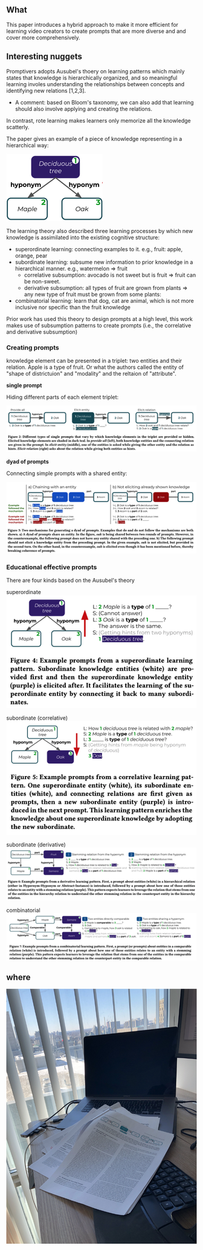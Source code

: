 ## What

This paper introduces a hybrid approach to make it more efficient for learning video creators to create prompts that are more diverse and and cover more comprehensively.

## Interesting nuggets

Promptivers adopts Ausubel's thoery on learning patterns which mainly states that knowledge is hierarchically organized, and so meaningful learning involes understanding the relationships between concepts and identifying new relations [1,2,3].

- A comment: based on Bloom's taxonomy, we can also add that learning should also involve applying and creating the relations.

In contrast, rote learning makes learners only memorize all the knowledge scatterly.

The paper gives an example of a piece of knowledge representing in a hierarchical way:

![knowledge graph example](eg.png)

The learning theory also described three learning processes by which new knowledge is assimilated into the existing cognitive structure:

- superordinate learning: connecting examples to it. e.g., fruit: apple, orange, pear
- subordinate learning: subsume new information to prior knowledge in a hierarchical manner. e.g., watermelon => fruit
  - correlative subsumption: avocado is not sweet but is fruit => fruit can be non-sweet.
  - derivative subsumption: all types of fruit are grown from plants => any new type of fruit must be grown from some plants:
- combinatorial learning: learn that dog, cat are animal, which is not more inclusive nor specific than the fruit knowledge

Prior work has used this theory to design prompts at a high level, this work makes use of subsumption patterns to create prompts (i.e., the correlative and derivative subsumption)

### Creating prompts

knowledge element can be presented in a triplet: two entities and their relation. Apple is a type of fruit. Or what the authors called the entity of "shape of districtuion" and "modality" and the reltaion of "attribute".

<b>single prompt</b>

Hiding different parts of each element triplet:

![](single.png)

<b> dyad of prompts</b>

Connecting simple prompts with a shared entity:

![](dyad.png)

### Educational effective prompts

There are four kinds based on the Ausubel's theory

superordinate
![](sub.png)

subordinate (correlative)
![](super.png)

subordinate (derivative)
![](derivative.png)

combinatorial
![](combinatory.png)

## where

![](home.JPG)
